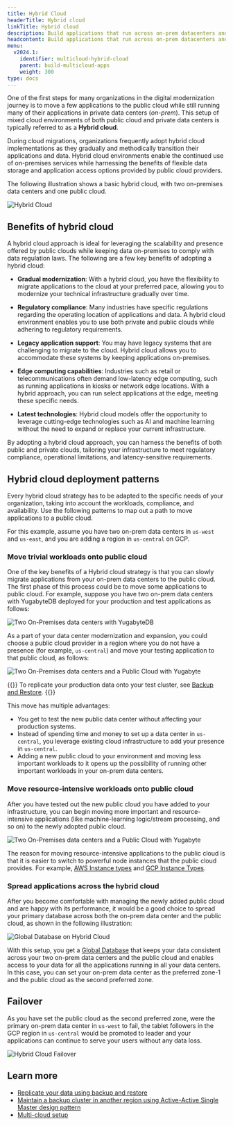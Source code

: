 ```yaml
---
title: Hybrid Cloud
headerTitle: Hybrid cloud
linkTitle: Hybrid cloud
description: Build applications that run across on-prem datacenters and public clouds
headcontent: Build applications that run across on-prem datacenters and public clouds
menu:
  v2024.1:
    identifier: multicloud-hybrid-cloud
    parent: build-multicloud-apps
    weight: 300
type: docs
---
```


One of the first steps for many organizations in the digital modernization journey is to move a few applications to the public cloud while still running many of their applications in private data centers (_on-prem_). This setup of mixed cloud environments of both public cloud and private data centers is typically referred to as a **Hybrid cloud**.

During cloud migrations, organizations frequently adopt hybrid cloud implementations as they gradually and methodically transition their applications and data. Hybrid cloud environments enable the continued use of on-premises services while harnessing the benefits of flexible data storage and application access options provided by public cloud providers.

The following illustration shows a basic hybrid cloud, with two on-premises data centers and one public cloud.

![Hybrid Cloud](/images/develop/multicloud/hybridcloud-example.png)

## Benefits of hybrid cloud

A hybrid cloud approach is ideal for leveraging the scalability and presence offered by public clouds while keeping data on-premises to comply with data regulation laws. The following are a few key benefits of adopting a hybrid cloud:

- **Gradual modernization**: With a hybrid cloud, you have the flexibility to migrate applications to the cloud at your preferred pace, allowing you to modernize your technical infrastructure gradually over time.

- **Regulatory compliance**: Many industries have specific regulations regarding the operating location of applications and data. A hybrid cloud environment enables you to use both private and public clouds while adhering to regulatory requirements.

- **Legacy application support**: You may have legacy systems that are challenging to migrate to the cloud. Hybrid cloud allows you to accommodate these systems by keeping applications on-premises.

- **Edge computing capabilities**: Industries such as retail or telecommunications often demand low-latency edge computing, such as running applications in kiosks or network edge locations. With a hybrid approach, you can run select applications at the edge, meeting these specific needs.

- **Latest technologies**: Hybrid cloud models offer the opportunity to leverage cutting-edge technologies such as AI and machine learning without the need to expand or replace your current infrastructure.

By adopting a hybrid cloud approach, you can harness the benefits of both public and private clouds, tailoring your infrastructure to meet regulatory compliance, operational limitations, and latency-sensitive requirements.

## Hybrid cloud deployment patterns

Every hybrid cloud strategy has to be adapted to the specific needs of your organization, taking into account the workloads, compliance, and availability. Use the following patterns to map out a path to move applications to a public cloud.

For this example, assume you have two on-prem data centers in `us-west` and `us-east`, and you are adding a region in `us-central` on GCP.

### Move trivial workloads onto public cloud

One of the key benefits of a Hybrid cloud strategy is that you can slowly migrate applications from your on-prem data centers to the public cloud. The first phase of this process could be to move some applications to public cloud. For example, suppose you have two on-prem data centers with YugabyteDB deployed for your production and test applications as follows:

![Two On-Premises data centers with YugabyteDB](/images/develop/multicloud/hybridcloud-2-onprem.png)

As a part of your data center modernization and expansion, you could choose a public cloud provider in a region where you do not have a presence (for example, `us-central`) and move your testing application to that public cloud, as follows:

![Two On-Premises data centers and a Public Cloud with Yugabyte](/images/develop/multicloud/hybridcloud-move-testing-app.png)

{{<lead link="../../../manage/backup-restore/">}}
To replicate your production data onto your test cluster, see [Backup and Restore](../../../manage/backup-restore/).
{{</lead>}}

This move has multiple advantages:

- You get to test the new public data center without affecting your production systems.
- Instead of spending time and money to set up a data center in `us-central`, you leverage existing cloud infrastructure to add your presence in `us-central`.
- Adding a new public cloud to your environment and moving less important workloads to it opens up the possibility of running other important workloads in your on-prem data centers.

### Move resource-intensive workloads onto public cloud

After you have tested out the new public cloud you have added to your infrastructure, you can begin moving more important and resource-intensive applications (like machine-learning logic/stream processing, and so on) to the newly adopted public cloud.

![Two On-Premises data centers and a Public Cloud with Yugabyte](/images/develop/multicloud/hybridcloud-move-important-app.png)

The reason for moving resource-intensive applications to the public cloud is that it is easier to switch to powerful node instances that the public cloud provides. For example, [AWS Instance types](https://aws.amazon.com/ec2/instance-types/) and [GCP Instance Types](https://cloud.google.com/compute/docs/machine-resource).

### Spread applications across the hybrid cloud

After you become comfortable with managing the newly added public cloud and are happy with its performance, it would be a good choice to spread your primary database across both the on-prem data center and the public cloud, as shown in the following illustration:

![Global Database on Hybrid Cloud](/images/develop/multicloud/hybridcloud-global-database.png)

With this setup, you get a [Global Database](../../build-global-apps/global-database) that keeps your data consistent across your two on-prem data centers and the public cloud and enables access to your data for all the applications running in all your data centers. In this case, you can set your on-prem data center as the preferred zone-1 and the public cloud as the second preferred zone.

## Failover

As you have set the public cloud as the second preferred zone, were the primary on-prem data center in `us-west` to fail, the tablet followers in the GCP region in `us-central` would be promoted to leader and your applications can continue to serve your users without any data loss.

![Hybrid Cloud Failover](/images/develop/multicloud/hybridcloud-failover.png)

## Learn more

- [Replicate your data using backup and restore](../../../manage/backup-restore/)
- [Maintain a backup cluster in another region using Active-Active Single Master design pattern](../../build-global-apps/active-active-single-master/)
- [Multi-cloud setup](../multicloud-setup/)
